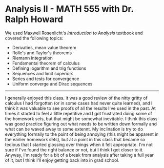 # Analysis II - MATH 555 with Dr. Ralph Howard

We used Maxwell Rosenlicht's *Introduction to Analysis* textbook and covered the following topics:
- Derivaties, mean value theorem
- Rolle's and Taylor's theorems
- Riemann integration
- Fundamental theorem of calculus
- Defining logarithm and trig functions
- Sequences and limit superiors
- Series and tests for convergence
- Uniform converge and Dirac sequences

---

I generally enjoyed this class. It was a good review of the nitty gritty of calculus I had forgotten (or in some cases had never quite learned), and I think it was valuable to see proofs of all the results I've used in the past. At times it started to feel a little repetitive and I got frustrated doing some of the homework sets, but that might be somewhat inevitable. I think this class was good practice figuring out what needs to be written down formally and what can be waved away to some extennt. My inclination is try to do everything formally to the point of being annoying (this might be apparent in the earlier homework sets), but at a point in this class that became so tedious that I started glossing over things when it felt appropriate. I'm not sure if I've found the right balance or not, but I think I got closer to it. Anyway, I'm ready for a bit of a break from analysis after taking a full year of it, but I think I'll enjoy getting back into in grad school.